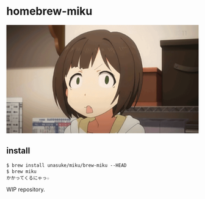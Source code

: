 # homebrew-miku
![miku](image/fearful_miku.gif)

## install
```shell
$ brew install unasuke/miku/brew-miku --HEAD
$ brew miku
かかってくるにゃっ☆
```

WIP repository.
